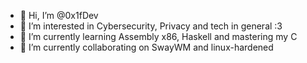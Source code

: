 - 👋 Hi, I’m @0x1fDev
- 👀 I’m interested in Cybersecurity, Privacy and tech in general :3
- 🌱 I’m currently learning Assembly x86, Haskell and mastering my C
- 💞️ I’m currently collaborating on SwayWM and linux-hardened

<!---
0x1fDev/0x1fDev is a ✨ special ✨ repository because its `README.md` (this file) appears on your GitHub profile.
You can click the Preview link to take a look at your changes.
--->
